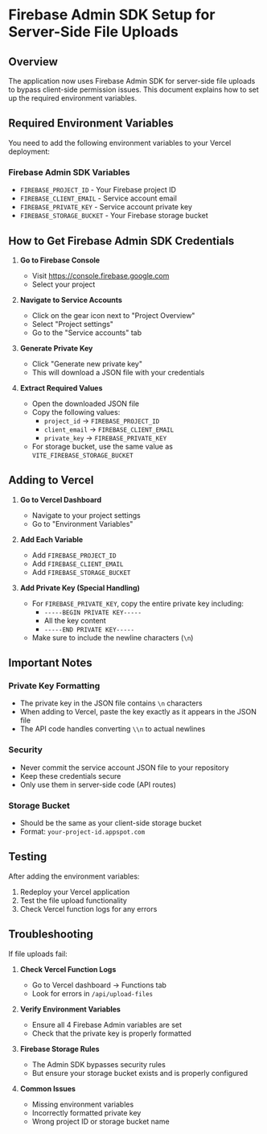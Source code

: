 # Firebase Admin SDK Setup for Server-Side File Uploads

## Overview
The application now uses Firebase Admin SDK for server-side file uploads to bypass client-side permission issues. This document explains how to set up the required environment variables.

## Required Environment Variables

You need to add the following environment variables to your Vercel deployment:

### Firebase Admin SDK Variables
- `FIREBASE_PROJECT_ID` - Your Firebase project ID
- `FIREBASE_CLIENT_EMAIL` - Service account email
- `FIREBASE_PRIVATE_KEY` - Service account private key
- `FIREBASE_STORAGE_BUCKET` - Your Firebase storage bucket

## How to Get Firebase Admin SDK Credentials

1. **Go to Firebase Console**
   - Visit https://console.firebase.google.com
   - Select your project

2. **Navigate to Service Accounts**
   - Click on the gear icon next to "Project Overview"
   - Select "Project settings"
   - Go to the "Service accounts" tab

3. **Generate Private Key**
   - Click "Generate new private key"
   - This will download a JSON file with your credentials

4. **Extract Required Values**
   - Open the downloaded JSON file
   - Copy the following values:
     - `project_id` → `FIREBASE_PROJECT_ID`
     - `client_email` → `FIREBASE_CLIENT_EMAIL`
     - `private_key` → `FIREBASE_PRIVATE_KEY`
   - For storage bucket, use the same value as `VITE_FIREBASE_STORAGE_BUCKET`

## Adding to Vercel

1. **Go to Vercel Dashboard**
   - Navigate to your project settings
   - Go to "Environment Variables"

2. **Add Each Variable**
   - Add `FIREBASE_PROJECT_ID`
   - Add `FIREBASE_CLIENT_EMAIL`
   - Add `FIREBASE_STORAGE_BUCKET`
   
3. **Add Private Key (Special Handling)**
   - For `FIREBASE_PRIVATE_KEY`, copy the entire private key including:
     - `-----BEGIN PRIVATE KEY-----`
     - All the key content
     - `-----END PRIVATE KEY-----`
   - Make sure to include the newline characters (`\n`)

## Important Notes

### Private Key Formatting
- The private key in the JSON file contains `\n` characters
- When adding to Vercel, paste the key exactly as it appears in the JSON file
- The API code handles converting `\\n` to actual newlines

### Security
- Never commit the service account JSON file to your repository
- Keep these credentials secure
- Only use them in server-side code (API routes)

### Storage Bucket
- Should be the same as your client-side storage bucket
- Format: `your-project-id.appspot.com`

## Testing

After adding the environment variables:

1. Redeploy your Vercel application
2. Test the file upload functionality
3. Check Vercel function logs for any errors

## Troubleshooting

If file uploads fail:

1. **Check Vercel Function Logs**
   - Go to Vercel dashboard → Functions tab
   - Look for errors in `/api/upload-files`

2. **Verify Environment Variables**
   - Ensure all 4 Firebase Admin variables are set
   - Check that the private key is properly formatted

3. **Firebase Storage Rules**
   - The Admin SDK bypasses security rules
   - But ensure your storage bucket exists and is properly configured

4. **Common Issues**
   - Missing environment variables
   - Incorrectly formatted private key
   - Wrong project ID or storage bucket name